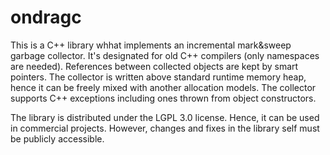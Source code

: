 ondragc
=======
This is a C++ library whhat implements an incremental mark&sweep garbage collector. It's designated for old C++ compilers
(only namespaces are needed). References between collected objects are kept by smart pointers. The collector is written
above standard runtime memory heap, hence it can be freely mixed with another allocation models. The collector supports
C++ exceptions including ones thrown from object constructors.

The library is distributed under the LGPL 3.0 license. Hence, it can be used in commercial projects. However, changes
and fixes in the library self must be publicly accessible.
